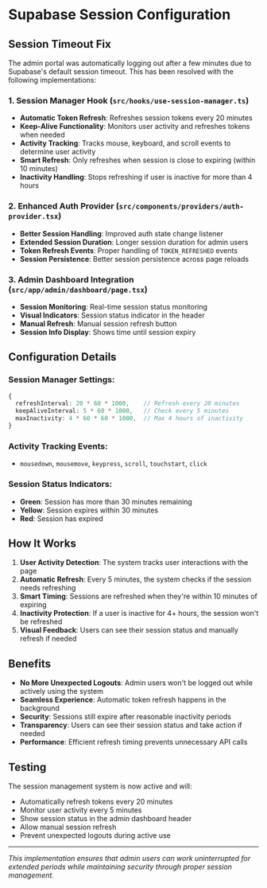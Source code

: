 # Supabase Session Configuration

## Session Timeout Fix

The admin portal was automatically logging out after a few minutes due to Supabase's default session timeout. This has been resolved with the following implementations:

### 1. **Session Manager Hook** (`src/hooks/use-session-manager.ts`)
- **Automatic Token Refresh**: Refreshes session tokens every 20 minutes
- **Keep-Alive Functionality**: Monitors user activity and refreshes tokens when needed
- **Activity Tracking**: Tracks mouse, keyboard, and scroll events to determine user activity
- **Smart Refresh**: Only refreshes when session is close to expiring (within 10 minutes)
- **Inactivity Handling**: Stops refreshing if user is inactive for more than 4 hours

### 2. **Enhanced Auth Provider** (`src/components/providers/auth-provider.tsx`)
- **Better Session Handling**: Improved auth state change listener
- **Extended Session Duration**: Longer session duration for admin users
- **Token Refresh Events**: Proper handling of `TOKEN_REFRESHED` events
- **Session Persistence**: Better session persistence across page reloads

### 3. **Admin Dashboard Integration** (`src/app/admin/dashboard/page.tsx`)
- **Session Monitoring**: Real-time session status monitoring
- **Visual Indicators**: Session status indicator in the header
- **Manual Refresh**: Manual session refresh button
- **Session Info Display**: Shows time until session expiry

## Configuration Details

### Session Manager Settings:
```typescript
{
  refreshInterval: 20 * 60 * 1000,    // Refresh every 20 minutes
  keepAliveInterval: 5 * 60 * 1000,   // Check every 5 minutes
  maxInactivity: 4 * 60 * 60 * 1000,  // Max 4 hours of inactivity
}
```

### Activity Tracking Events:
- `mousedown`, `mousemove`, `keypress`, `scroll`, `touchstart`, `click`

### Session Status Indicators:
- **Green**: Session has more than 30 minutes remaining
- **Yellow**: Session expires within 30 minutes
- **Red**: Session has expired

## How It Works

1. **User Activity Detection**: The system tracks user interactions with the page
2. **Automatic Refresh**: Every 5 minutes, the system checks if the session needs refreshing
3. **Smart Timing**: Sessions are refreshed when they're within 10 minutes of expiring
4. **Inactivity Protection**: If a user is inactive for 4+ hours, the session won't be refreshed
5. **Visual Feedback**: Users can see their session status and manually refresh if needed

## Benefits

- **No More Unexpected Logouts**: Admin users won't be logged out while actively using the system
- **Seamless Experience**: Automatic token refresh happens in the background
- **Security**: Sessions still expire after reasonable inactivity periods
- **Transparency**: Users can see their session status and take action if needed
- **Performance**: Efficient refresh timing prevents unnecessary API calls

## Testing

The session management system is now active and will:
- Automatically refresh tokens every 20 minutes
- Monitor user activity every 5 minutes
- Show session status in the admin dashboard header
- Allow manual session refresh
- Prevent unexpected logouts during active use

---

*This implementation ensures that admin users can work uninterrupted for extended periods while maintaining security through proper session management.*







